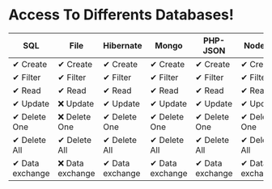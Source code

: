 # Access To Differents Databases!

| SQL | File | Hibernate | Mongo|  PHP-JSON |  NodeJS |
|--|--|--|--|--|--|
| ✔ Create | ✔ Create |✔ Create | ✔ Create | ✔ Create | ✔ Create | 
| ✔ Filter | ✔ Filter | ✔ Filter | ✔ Filter | ✔ Filter | ✔ Filter |
| ✔ Read| ✔ Read | ✔ Read | ✔ Read | ✔ Read | ✔ Read |
| ✔ Update | ❌ Update | ✔ Update | ✔ Update | ✔ Update | ✔ Update | 
| ✔ Delete One| ❌ Delete One| ✔ Delete One| ✔ Delete One| ✔ Delete One | ✔ Delete One |
| ✔ Delete All | ✔ Delete All | ✔ Delete All | ✔ Delete All | ✔ Delete All | ✔ Delete All |
| ✔ Data exchange | ❌ Data exchange | ✔ Data exchange | ✔ Data exchange | ✔ Data exchange |  ✔ Data exchange | 
